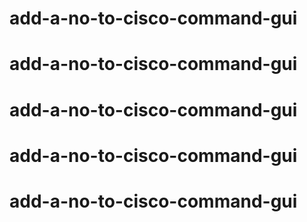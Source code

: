 # add-a-no-to-cisco-command-gui
# add-a-no-to-cisco-command-gui
# add-a-no-to-cisco-command-gui
# add-a-no-to-cisco-command-gui
# add-a-no-to-cisco-command-gui
